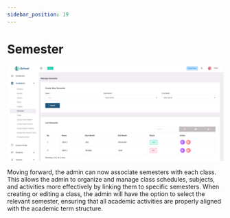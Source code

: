 ```yaml
---
sidebar_position: 19
---
```


# Semester

![Semester](../static/images/admin/41.png)

Moving forward, the admin can now associate semesters with each class. This allows the admin to organize and manage class schedules, subjects, and activities more effectively by linking them to specific semesters. When creating or editing a class, the admin will have the option to select the relevant semester, ensuring that all academic activities are properly aligned with the academic term structure. 